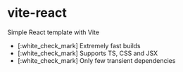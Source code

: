 # vite-react

Simple React template with Vite


- [:white_check_mark] Extremely fast builds
- [:white_check_mark] Supports TS, CSS and JSX
- [:white_check_mark] Only few transient dependencies
